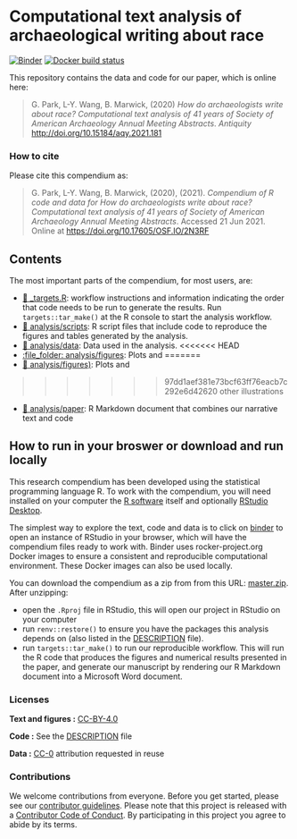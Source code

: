 
<!-- README.md is generated from README.Rmd. Please edit that file -->

# Computational text analysis of archaeological writing about race

<!-- badges: start -->

[![Binder](https://mybinder.org/badge_logo.svg)](https://mybinder.org/v2/gh/parkgayoung/racisminarchy/master?urlpath=rstudio)
[![Docker build
status](https://github.com/parkgayoung/racisminarchy/workflows/.github/workflows/docker-build.yaml/badge.svg)](https://github.com/parkgayoung/racisminarchy/actions)

<!-- badges: end -->

This repository contains the data and code for our paper, which is
online here:


> G. Park, L-Y. Wang, B. Marwick, (2020) *How do archaeologists write
> about race? Computational text analysis of 41 years of Society of
> American Archaeology Annual Meeting Abstracts*. 
> *Antiquity*
> <http://doi.org/10.15184/aqy.2021.181>

### How to cite

Please cite this compendium as:


> G. Park, L-Y. Wang, B. Marwick, (2020), (2021). *Compendium of R code
> and data for How do archaeologists write about race? Computational
> text analysis of 41 years of Society of American Archaeology Annual
> Meeting Abstracts*. Accessed 21 Jun 2021. Online at
> <https://doi.org/10.17605/OSF.IO/2N3RF>

## Contents

The most important parts of the compendium, for most users, are:

-   [:dart: \_targets.R](_targets.R): workflow instructions and
    information indicating the order that code needs to be run to
    generate the results. Run `targets::tar_make()` at the R console to
    start the analysis workflow.
-   [:file_folder: analysis/scripts](/analysis/scripts): R script files
    that include code to reproduce the figures and tables generated by
    the analysis.
-   [:file_folder: analysis/data](/analysis/data): Data used in the
    analysis.
<<<<<<< HEAD
-   [:file\_folder: analysis/figures](/analysis/figures): Plots and
=======
-   [:file_folder: analysis/figures)](/analysis/figures): Plots and
>>>>>>> 97dd1aef381e73bcf63ff76eacb7c292e6d42620
    other illustrations
-   [:file_folder: analysis/paper](/analysis/paper): R Markdown document
    that combines our narrative text and code

## How to run in your broswer or download and run locally

This research compendium has been developed using the statistical
programming language R. To work with the compendium, you will need
installed on your computer the [R
software](https://cloud.r-project.org/) itself and optionally [RStudio
Desktop](https://rstudio.com/products/rstudio/download/).

The simplest way to explore the text, code and data is to click on
[binder](https://mybinder.org/v2/gh/parkgayoung/racisminarchy/master?urlpath=rstudio)
to open an instance of RStudio in your browser, which will have the
compendium files ready to work with. Binder uses rocker-project.org
Docker images to ensure a consistent and reproducible computational
environment. These Docker images can also be used locally.

You can download the compendium as a zip from from this URL:
[master.zip](/archive/master.zip). After unzipping:

-   open the `.Rproj` file in RStudio, this will open our project in
    RStudio on your computer  
-   run `renv::restore()` to ensure you have the packages this analysis
    depends on (also listed in the [DESCRIPTION](/DESCRIPTION) file).  
-   run `targets::tar_make()` to run our reproducible workflow. This
    will run the R code that produces the figures and numerical results
    presented in the paper, and generate our manuscript by rendering our
    R Markdown document into a Microsoft Word document.

### Licenses

**Text and figures :**
[CC-BY-4.0](http://creativecommons.org/licenses/by/4.0/)

**Code :** See the [DESCRIPTION](DESCRIPTION) file

**Data :** [CC-0](http://creativecommons.org/publicdomain/zero/1.0/)
attribution requested in reuse

### Contributions

We welcome contributions from everyone. Before you get started, please
see our [contributor guidelines](CONTRIBUTING.md). Please note that this
project is released with a [Contributor Code of Conduct](CONDUCT.md). By
participating in this project you agree to abide by its terms.
